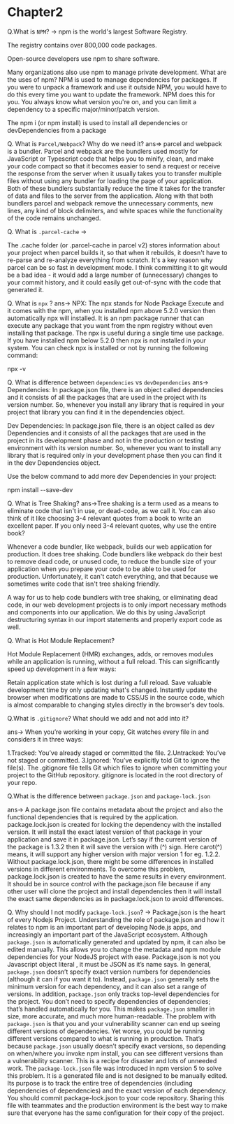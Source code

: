 # Chapter2

 Q.What is `NPM`?
 ->
npm is the world's largest Software Registry.

The registry contains over 800,000 code packages.

Open-source developers use npm to share software.

Many organizations also use npm to manage private development.
 What are the uses of npm?
 NPM is used to manage dependencies for packages. If you were to unpack a framework and use it outside NPM, you would have to do this every
 time you want to update the framework.
 NPM does this for you. You always know what version you're on, and you can limit a dependency to a specific major/minor/patch version.

The npm i (or npm install) is used to install all dependencies or devDependencies from a package

Q.  What is `Parcel/Webpack`? Why do we need it?
ans=> parcel and webpack is a bundler. 
Parcel and webpack are the bundlers used mostly for JavaScript or Typescript code that helps you to minify, clean, and make your code
 compact so that it becomes easier to send
 a request or receive the response from the server when it usually takes you to transfer multiple files without using 
any bundler for loading the page of your application. Both of these bundlers substantially reduce the time it takes for
 the transfer of data and files to the server from the application. Along with that both bundlers parcel and webpack remove 
the unnecessary comments, new lines, any kind of block delimiters, and white spaces while the functionality of the code 
remains unchanged.

Q. What is `.parcel-cache`
-> 


The .cache folder (or .parcel-cache in parcel v2) stores information about your project when parcel
 builds it, so that when it rebuilds, it doesn't have to re-parse and re-analyze everything from scratch.
 It's a key reason why parcel can be so fast in development mode. I think committing it to git would be a
 bad idea - it would add a large number of (unnecessary)
 changes to your commit history, and it could easily get out-of-sync with the code that generated it.



Q. What is `npx` ?
ans-> NPX: The npx stands for Node Package Execute and it comes with the npm, when you installed npm above 5.2.0 version then automatically 
npx will installed. It is an npm package runner that can execute any package that you want from the 
npm registry without even installing that package. The npx is useful during a single time use package. 
If you have installed npm below 5.2.0 then npx is not installed in your system. You can check npx is installed 
or not by running the following command:


npx -v

Q. What is difference between `dependencies` vs `devDependencies`
ans-> Dependencies: In package.json file, there is an object called dependencies and it consists of all the packages that are used in the project with its version number. So, whenever you install any library that is required in your project that
 library you can find it in the dependencies object. 

Dev Dependencies: In package.json file, there is an object called as dev Dependencies and it consists of all the packages that are used in the project in its development phase and not in the production or testing environment with its version number. So, whenever you want to install any library that is required only in your development phase then you can find it in the dev Dependencies object. 

Use the below command to add more dev Dependencies in your project:

npm install <package name> --save-dev

Q. What is Tree Shaking?
ans->Tree shaking is a term used as a means to eliminate code that isn't in use, or dead-code, as we call it. You can also think of it like choosing 3-4 relevant quotes from a book to write an excellent paper. If you only need 3-4 relevant quotes, why use the entire book?

Whenever a code bundler, like webpack, builds our web application for production. It does tree shaking. Code bundlers like webpack do their best to remove dead code, or unused code, to reduce the bundle size of your application when you prepare your code to be able to be used for production. Unfortunately, it can't catch everything, and that because we sometimes write code that isn't tree shaking friendly.

A way for us to help code bundlers with tree shaking, or eliminating dead code, in our web development projects is to only import necessary methods and components into our application. We do this by using JavaScript destructuring syntax in our import statements and properly export code as well.


Q. What is Hot Module Replacement?


Hot Module Replacement (HMR) exchanges, adds, or removes modules while an application is running, without a full reload. This can significantly speed up development in a few ways:

Retain application state which is lost during a full reload.
Save valuable development time by only updating what's changed.
Instantly update the browser when modifications are made to CSS/JS in the source code, which is almost comparable to changing styles directly in the browser's dev tools.


Q.What is `.gitignore`? What should we add and not add into it?

ans-> When you’re working in your copy, Git watches every file in and considers it in three ways:

1.Tracked: You’ve already staged or committed the file.
2.Untracked: You’ve not staged or committed.
3.Ignored: You’ve explicitly told Git to ignore the file(s).
The .gitignore file tells Git which files to ignore when committing your project to the GitHub repository. gitignore is located in the root directory of your repo.

Q.What is the difference between `package.json` and `package-lock.json`

ans-> A package.json file contains metadata about the project and also the functional dependencies that is required by the application.
package.lock.json is created for locking the dependency with the installed version. It will install the exact latest version of that package in your application and save it in package.json. Let’s say if the current version of the package is 1.3.2 then it will save the version with (^) sign. Here carot(^) means, it will support any higher version with major version 1 for eg. 1.2.2.
Without package.lock.json, there might be some differences in installed versions in different environments. To overcome this problem, package.lock.json is created to have the same results in every environment. It should be in source control with the package.json file because if any other user will clone the project and install dependencies then it will install the exact same dependencies as in package.lock.json to avoid differences.

Q. Why should I not modify `package-lock.json`?
-> Package.json is the heart of every Nodejs Project. Understanding the role of package.json and how it relates to npm is an important part of developing Node.js apps, and increasingly an important part of the JavaScript ecosystem. 
Although `package.json` is automatically generated and updated by npm, it can also be edited manually. This allows you to change the metadata and npm module dependencies for your NodeJS project with ease. Package.json is not you Javascript object literal , it must be JSON as it’s name says.
In general, `package.json` doesn’t specify exact version numbers for dependencies (although it can if you want it to). Instead, `package.json` generally sets the minimum version for each dependency, and it can also set a range of versions. In addition, `package.json` only tracks top-level dependencies for the project. You don’t need to specify dependencies of dependencies; that’s handled automatically for you. This makes `package.json` smaller in size, more accurate, and much more human-readable.
The problem with `package.json` is that you and your vulnerability scanner can end up seeing different versions of dependencies. Yet worse, you could be running different versions compared to what is running in production. That’s because `package.json` usually doesn’t specify exact versions, so depending on when/where you invoke npm install, you can see different versions than a vulnerability scanner. This is a recipe for disaster and lots of unneeded work.
The `package-lock.json` file was introduced in npm version 5 to solve this problem. It is a generated file and is not designed to be manually edited. Its purpose is to track the entire tree of dependencies (including dependencies of dependencies) and the exact version of each dependency.
You should commit package-lock.json to your code repository. Sharing this file with teammates and the production environment is the best way to make sure that everyone has the same configuration for their copy of the project.

